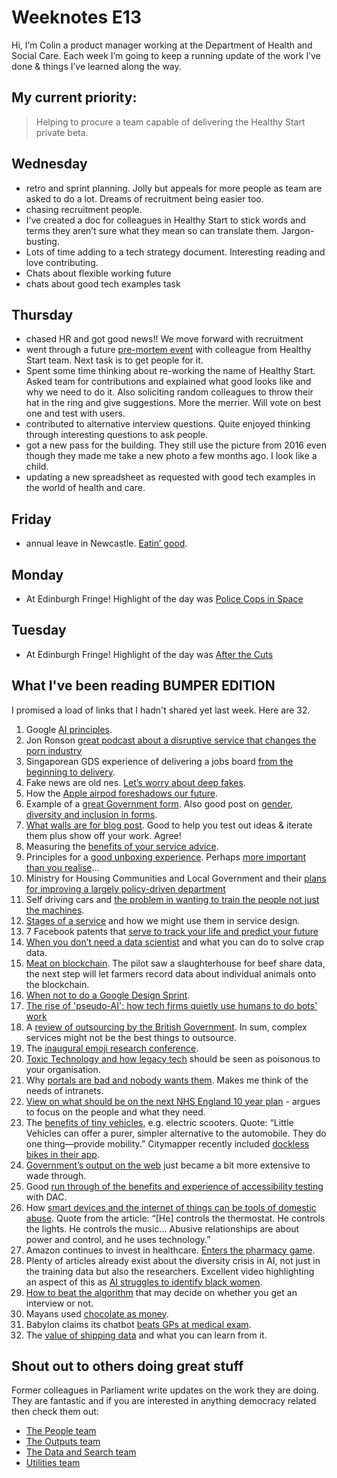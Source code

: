 # Weeknotes E13
Hi, I’m Colin a product manager working at the Department of Health and Social Care. Each week I’m going to keep a running update of the work I’ve done & things I’ve learned along the way.

## My current priority:
> Helping to procure a team capable of delivering the Healthy Start private beta.

## Wednesday
- retro and sprint planning. Jolly but appeals for more people as team are asked to do a lot. Dreams of recruitment being easier too.
- chasing recruitment people. 
- I’ve created a doc for colleagues in Healthy Start to stick words and terms they aren’t sure what they mean so can translate them. Jargon-busting.
- Lots of time adding to a tech strategy document. Interesting reading and love contributing.
- Chats about flexible working future
- chats about good tech examples task

## Thursday
- chased HR and got good news!! We move forward with recruitment
- went through a future [pre-mortem event](https://www.atlassian.com/team-playbook/plays/pre-mortem) with colleague from Healthy Start team. Next task is to get people for it.
- Spent some time thinking about re-working the name of Healthy Start. Asked team for contributions and explained what good looks like and why we need to do it. Also soliciting random colleagues to throw their hat in the ring and give suggestions. More the merrier. Will vote on best one and test with users.
- contributed to alternative interview questions. Quite enjoyed thinking through interesting questions to ask people.
- got a new pass for the building. They still use the picture from 2016 even though they made me take a new photo a few months ago. I look like a child.
- updating a new spreadsheet as requested with good tech examples in the world of health and care.

## Friday
- annual leave in Newcastle. [Eatin’ good](https://twitter.com/ColinPattinson/status/1027936514196602880).

## Monday
- At Edinburgh Fringe! Highlight of the day was [Police Cops in Space](https://tickets.edfringe.com/whats-on/police-cops-in-space)

## Tuesday
- At Edinburgh Fringe! Highlight of the day was [After the Cuts](https://tickets.edfringe.com/whats-on/after-the-cuts)

## What I've been reading BUMPER EDITION
I promised a load of links that I hadn't shared yet last week. Here are 32.

1. Google [AI principles](https://www.blog.google/topics/ai/ai-principles/).
2. Jon Ronson [great podcast about a disruptive service that changes the porn industry](http://www.jonronson.com/butterfly.html) 
3. Singaporean GDS experience of delivering a jobs board [from the beginning to delivery](https://blog.gds-gov.tech/mycareersfuture-as-told-by-the-technical-team-3ae36802c973).
4. Fake news are old nes. [Let’s worry about deep fakes](https://www.bloomberg.com/view/articles/2018-06-13/the-deep-fake-video-threat).
5. How the [Apple airpod foreshadows our future](https://www.theatlantic.com/technology/archive/2018/06/apples-airpods-are-an-omen/554537/).
6. Example of a [great Government form](https://gds.blog.gov.uk/2015/09/22/my-new-favourite-form-really/). Also good post on [gender, diversity and inclusion in forms](https://uxdesign.cc/designing-forms-for-gender-diversity-and-inclusion-d8194cf1f51).
7. [What walls are for blog post](http://www.disambiguity.com/what-walls-are-for/). Good to help you test out ideas & iterate them plus show off your work. Agree!
8. Measuring the [benefits of your service advice](https://www.gov.uk/service-manual/measuring-success/measuring-service-benefits).
9. Principles for a [good unboxing experience](http://specialprojects.studio/article/magic-packaging-principles-for-a-delightful-and-effective-unboxing-experience/). Perhaps [more important than you realise](http://specialprojects.studio/article/design-for-ageing/)...
10. Ministry for Housing Communities and Local Government and their [plans for improving a largely policy-driven department](https://mhclgdigital.blog.gov.uk/2018/06/11/high-digital-ambitions-for-our-policy-department/)
11. Self driving cars and [the problem in wanting to train the people not just the machines](http://rodneybrooks.com/bothersome-bystanders-and-self-driving-cars/).
12. [Stages of a service](https://hodigital.blog.gov.uk/2017/07/31/types-and-stages-of-services/) and how we might use them in service design.
13. 7 Facebook patents that [serve to track your life and predict your future](https://www.nytimes.com/interactive/2018/06/21/opinion/sunday/facebook-patents-privacy.html)
14. [When you don’t need a data scientist](https://medium.com/@kurtcagle/why-you-dont-need-data-scientists-a9654cc9f0e4) and what you can do to solve crap data.
15. [Meat on blockchain](https://thenextweb.com/hardfork/2018/07/02/uk-government-food-agency-is-putting-meat-on-the-blockchain/). The pilot saw a slaughterhouse for beef share data, the next step will let farmers record data about individual animals onto the blockchain.
16. [When not to do a Google Design Sprint](https://medium.com/netlife/dont-choose-a-google-design-sprint-b33169faecc).
17. [The rise of 'pseudo-AI': how tech firms quietly use humans to do bots' work](https://www.theguardian.com/technology/2018/jul/06/artificial-intelligence-ai-humans-bots-tech-companies)
18. A [review of outsourcing by the British Government](https://www.economist.com/britain/2018/06/30/britains-outsourcing-model-copied-around-the-world-is-in-trouble). In sum, complex services might not be the best things to outsource.
19. The [inaugural emoji research conference](https://www.wired.com/story/academic-emoji-conference).
20. [Toxic Technology and how legacy tech](https://blog.usejournal.com/toxic-technology-the-growing-legacy-threat-b95ad098a339) should be seen as poisonous to your organisation.
21. Why [portals are bad and nobody wants them](http://www.wearefuturegov.com/blog/citizens-portals-y-n). Makes me think of the needs of intranets.
22. [View on what should be on the next NHS England 10 year plan](https://www.hsj.co.uk/policy-and-regulation/close-the-gaping-gap-between-policy-and-peoples-lived-reality/7022713.article) - argues to focus on the people and what they need.
23. The [benefits of tiny vehicles](https://www.citylab.com/transportation/2018/06/welcome-to-the-tiny-vehicle-age/563342/), e.g. electric scooters. Quote: “Little Vehicles can offer a purer, simpler alternative to the automobile. They do one thing—provide mobility.” Citymapper recently included [dockless bikes in their app](http://www.wired.co.uk/article/citymapper-ofo-obike-london-transport).
24. [Government’s output on the web](http://www.wired.co.uk/article/gov-uk-internet-archive-web-history-searchable-online-national-archives) just became a bit more extensive to wade through. 
25. Good [run through of the benefits and experience of accessibility testing](https://accessibility.blog.gov.uk/2018/05/15/what-we-learned-from-getting-our-autocomplete-tested-for-accessibility/) with DAC.
26. How [smart devices and the internet of things can be tools of domestic abuse](https://www.nytimes.com/2018/06/23/technology/smart-home-devices-domestic-abuse.html). Quote from the article: “[He] controls the thermostat. He controls the lights. He controls the music… Abusive relationships are about power and control, and he uses technology.”
27. Amazon continues to invest in healthcare. [Enters the pharmacy game](https://techcrunch.com/2018/06/28/amazon-buys-pillpack-an-online-pharmacy-that-was-rumored-to-be-talking-to-walmart/).
28. Plenty of articles already exist about the diversity crisis in AI, not just in the training data but also the researchers. Excellent video highlighting an aspect of this as [AI struggles to identify black women](https://www.youtube.com/watch?v=QxuyfWoVV98).
29. [How to beat the algorithm](https://www.economist.com/business/2018/06/21/how-an-algorithm-may-decide-your-career?frsc=dg%7Ce) that may decide on whether you get an interview or not.
30. Mayans used [chocolate as money](http://www.sciencemag.org/news/2018/06/maya-civilization-used-chocolate-money?rss=1).
31. Babylon claims its chatbot [beats GPs at medical exam](https://www.bbc.com/news/technology-44635134).
32. The [value of shipping data](https://gijn.org/tracking-ships-at-sea/) and what you can learn from it.

## Shout out to others doing great stuff
Former colleagues in Parliament write updates on the work they are doing. They are fantastic and if you are interested in anything democracy related then check them out:
- [The People team](https://ukparliament.github.io/sprintnotes.people/)
- [The Outputs team](https://ukparliament.github.io/sprintnotes.outputs/)
- [The Data and Search team](https://ukparliament.github.io/weeknotes.data-search/)
- [Utilities team](https://medium.com/@gemmarogers1)
